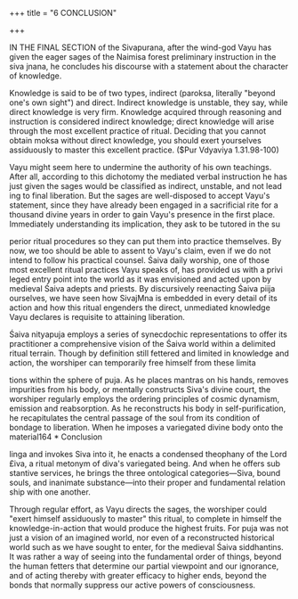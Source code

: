 +++
title = "6 CONCLUSION"

+++

IN THE FINAL SECTION of the Sivapurana, after the wind-god Vayu has given  the eager sages of the Naimisa forest preliminary instruction in the siva jnana, he concludes his discourse with a statement about the character of  knowledge.  

Knowledge is said to be of two types, indirect (paroksa, literally "beyond one's  own sight") and direct. Indirect knowledge is unstable, they say, while direct  knowledge is very firm. Knowledge acquired through reasoning and instruction  is considered indirect knowledge; direct knowledge will arise through the most  excellent practice of ritual. Deciding that you cannot obtain moksa without direct  knowledge, you should exert yourselves assiduously to master this excellent  practice. ($Pur Vdyaviya 1.31.98-100)  

Vayu might seem here to undermine the authority of his own teachings.  After all, according to this dichotomy the mediated verbal instruction he has  just given the sages would be classified as indirect, unstable, and not lead ing to final liberation. But the sages are well-disposed to accept Vayu's  statement, since they have already been engaged in a sacrificial rite for a  thousand divine years in order to gain Vayu's presence in the first place.  Immediately understanding its implication, they ask to be tutored in the su 

perior ritual procedures so they can put them into practice themselves.  By now, we too should be able to assent to Vayu's claim, even if we do  not intend to follow his practical counsel. Śaiva daily worship, one of those  most excellent ritual practices Vayu speaks of, has provided us with a privi leged entry point into the world as it was envisioned and acted upon by  medieval Śaiva adepts and priests. By discursively reenacting Śaiva piija  ourselves, we have seen how SivajMna is embedded in every detail of its  action and how this ritual engenders the direct, unmediated knowledge  Vayu declares is requisite to attaining liberation.  

Śaiva nityapuja employs a series of synecdochic representations to offer  its practitioner a comprehensive vision of the Śaiva world within a delimited  ritual terrain. Though by definition still fettered and limited in knowledge  and action, the worshiper can temporarily free himself from these limita 

tions within the sphere of puja. As he places mantras on his hands, removes  impurities from his body, or mentally constructs Siva's divine court, the  worshiper regularly employs the ordering principles of cosmic dynamism,  emission and reabsorption. As he reconstructs his body in self-purification,  he recapitulates the central passage of the soul from its condition of bondage  to liberation. When he imposes a variegated divine body onto the material164 * Conclusion    

linga and invokes Siva into it, he enacts a condensed theophany of the Lord  £iva, a ritual metonym of diva's variegated being. And when he offers sub stantive services, he brings the three ontological categories—Siva, bound  souls, and inanimate substance—into their proper and fundamental relation ship with one another.  

Through regular effort, as Vayu directs the sages, the worshiper could  "exert himself assiduously to master" this ritual, to complete in himself the  knowledge-in-action that would produce the highest fruits. For puja was not  just a vision of an imagined world, nor even of a reconstructed historical  world such as we have sought to enter, for the medieval Śaiva siddhantins.  It was rather a way of seeing into the fundamental order of things, beyond  the human fetters that determine our partial viewpoint and our ignorance,  and of acting thereby with greater efficacy to higher ends, beyond the bonds  that normally suppress our active powers of consciousness. 
